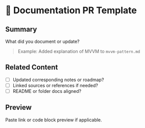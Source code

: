 # 📝 Documentation PR Template

## Summary

What did you document or update?

> Example: Added explanation of MVVM to `mvvm-pattern.md`

## Related Content

- [ ] Updated corresponding notes or roadmap?
- [ ] Linked sources or references if needed?
- [ ] README or folder docs aligned?

## Preview

Paste link or code block preview if applicable.
